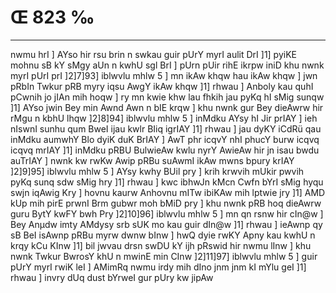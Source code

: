 # Œ 823 ‰
---
nwmu hrI ] AYso hir rsu brin n swkau guir pUrY myrI aulit DrI ]1]
pyiKE mohnu sB kY sMgy aUn n kwhU sgl BrI ] pUrn pUir rihE ikrpw
iniD khu nwnk myrI pUrI prI ]2]7]93] iblwvlu mhlw 5 ] mn ikAw
khqw hau ikAw khqw ] jwn pRbIn Twkur pRB myry iqsu AwgY ikAw khqw
]1] rhwau ] Anboly kau quhI pCwnih jo jIAn mih hoqw ] ry mn kwie
khw lau fhkih jau pyKq hI sMig sunqw ]1] AYso jwin Bey min Awnd
Awn n bIE krqw ] khu nwnk gur Bey dieAwrw hir rMgu n kbhU lhqw
]2]8]94] iblwvlu mhlw 5 ] inMdku AYsy hI Jir prIAY ] ieh nIswnI
sunhu qum BweI ijau kwlr BIiq igrIAY ]1] rhwau ] jau dyKY iCdRü qau
inMdku aumwhY Blo dyiK duK BrIAY ] AwT phr icqvY nhI phucY burw icqvq
icqvq mrIAY ]1] inMdku pRBU BulwieAw kwlu nyrY AwieAw hir jn isau
bwdu auTrIAY ] nwnk kw rwKw Awip pRBu suAwmI ikAw mwns bpury krIAY
]2]9]95] iblwvlu mhlw 5 ] AYsy kwhy BUil pry ] krih krwvih mUkir
pwvih pyKq sunq sdw sMig hry ]1] rhwau ] kwc ibhwJn kMcn Cwfn bYrI
sMig hyqu swjn iqAwig Kry ] hovnu kaurw Anhovnu mITw ibiKAw mih
lptwie jry ]1] AMD kUp mih pirE prwnI Brm gubwr moh bMiD pry ] khu
nwnk pRB hoq dieAwrw guru BytY kwFY bwh Pry ]2]10]96] iblwvlu mhlw
5 ] mn qn rsnw hir cIn@w ] Bey Anµdw imty AMdysy srb sUK mo kau guir
dIn@w ]1] rhwau ] ieAwnp qy sB BeI isAwnp pRBu myrw dwnw bInw ] hwQ
dyie rwKY Apny kau kwhU n krqy kCu KInw ]1] bil jwvau drsn swDU kY
ijh pRswid hir nwmu lInw ] khu nwnk Twkur BwrosY khU n mwinE min
CInw ]2]11]97] iblwvlu mhlw 5 ] guir pUrY myrI rwiK leI ] AMimRq
nwmu irdy mih dIno jnm jnm kI mYlu geI ]1] rhwau ] invry dUq dust
bYrweI gur pUry kw jipAw
####
